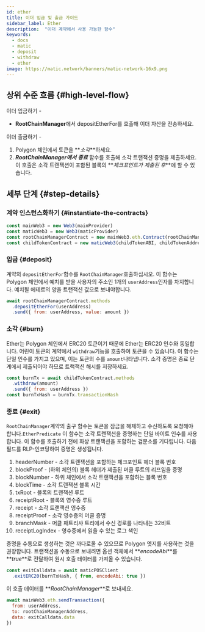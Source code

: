 ```yaml
---
id: ether
title: 이더 입금 및 출금 가이드
sidebar_label: Ether
description:  "이더 계약에서 사용 가능한 함수"
keywords:
  - docs
  - matic
  - deposit
  - withdraw
  - ether
image: https://matic.network/banners/matic-network-16x9.png
---
```


## 상위 수준 흐름 {#high-level-flow}

이더 입금하기 -

- **RootChainManager**에서 depositEtherFor를 호출해 이더 자산을 전송하세요.

이더 출금하기 -

1. Polygon 체인에서 토큰을 **_소각_**하세요.
2. **_RootChainManager에서_** **_종료_** 함수를 호출해 소각 트랜잭션 증명을 제출하세요. 이 호출은 소각 트랜잭션이 포함된 블록의 **_체크포인트가 제출된 후_**에 할 수 있습니다.

## 세부 단계 {#step-details}

### 계약 인스턴스화하기 {#instantiate-the-contracts}
```js
const mainWeb3 = new Web3(mainProvider)
const maticWeb3 = new Web3(maticProvider)
const rootChainManagerContract = new mainWeb3.eth.Contract(rootChainManagerABI, rootChainManagerAddress)
const childTokenContract = new maticWeb3(childTokenABI, childTokenAddress)
```

### 입금 {#deposit}
계약의 `depositEtherFor`함수를 `RootChainManager`호출하십시오. 이 함수는 Polygon 체인에서 예치를 받을 사용자의 주소인 1개의 `userAddress`인자를 차지합니다. 예치될 에테르의 양을 트랜잭션 값으로 보내야합니다.

```js
await rootChainManagerContract.methods
  .depositEtherFor(userAddress)
  .send({ from: userAddress, value: amount })
```

### 소각 {#burn}
Ether는 Polygon 체인에서 ERC20 토큰이기 때문에 Ether는 ERC20 인수와 동일합니다. 어린이 토큰의 계약에서 `withdraw`기능을 호출하여 토큰을 수 있습니다. 이 함수는 단일 인수를 가지고 있으며, 이는 토큰의 수를 `amount`나타냅니다. 소각 증명은 종료 단계에서 제출되어야 하므로 트랙잭션 해시를 저장하세요.
```js
const burnTx = await childTokenContract.methods
  .withdraw(amount)
  .send({ from: userAddress })
const burnTxHash = burnTx.transactionHash
```

### 종료 {#exit}
`RootChainManager`계약의 출구 함수는 토큰을 잠금을 해제하고 수신하도록 요청해야 합니다.`EtherPredicate` 이 함수는 소각 트랜잭션을 증명하는 단일 바이트 인수를 사용합니다. 이 함수를 호출하기 전에 화상 트랜잭션을 포함하는 검문소를 기다립니다. 다음 필드를 RLP-인코딩하여 증명은 생성됩니다.

1. headerNumber - 소각 트랜잭션을 포함하는 체크포인트 헤더 블록 번호
2. blockProof - (하위 체인의) 블록 헤더가 제출된 머클 루트의 리프임을 증명
3. blockNumber - 하위 체인에서 소각 트랜잭션을 포함하는 블록 번호
4. blockTime - 소각 트랜잭션 블록 시간
5. txRoot - 블록의 트랜잭션 루트
6. receiptRoot - 블록의 영수증 루트
7. receipt - 소각 트랜잭션 영수증
8. receiptProof - 소각 영수증의 머클 증명
9. branchMask - 머클 패트리샤 트리에서 수신 경로를 나타내는 32비트
10. receiptLogIndex - 영수증에서 읽을 수 있는 로그 색인

증명을 수동으로 생성하는 것은 까다로울 수 있으므로 Polygon 엣지를 사용하는 것을 권장합니다. 트랜잭션을 수동으로 보내려면 옵션 객체에서 **_encodeAbi_**를 **_true_**로 전달하여 원시 호출 테이터를 가져올 수 있습니다.

```js
const exitCalldata = await maticPOSClient
  .exitERC20(burnTxHash, { from, encodeAbi: true })
```

이 호출 데이터를 **_RootChainManager_**로 보내세요.
```js
await mainWeb3.eth.sendTransaction({
  from: userAddress,
  to: rootChainManagerAddress,
  data: exitCalldata.data
})
```
